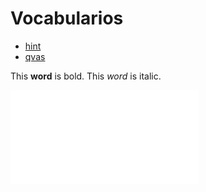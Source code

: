 # Vocabularios

* [hint](vocab/hint.md)
* [qvas](vocab/hint.html)

This **word** is bold. This <em>word</em> is italic.

<iframe
    src="./vocab/hint.html"
    name="targetframe"
    allowTransparency="true"
    scrolling="no"
    frameborder="0"
>
</iframe>